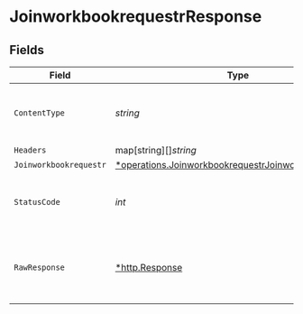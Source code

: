 # JoinworkbookrequestrResponse


## Fields

| Field                                                                                                                       | Type                                                                                                                        | Required                                                                                                                    | Description                                                                                                                 |
| --------------------------------------------------------------------------------------------------------------------------- | --------------------------------------------------------------------------------------------------------------------------- | --------------------------------------------------------------------------------------------------------------------------- | --------------------------------------------------------------------------------------------------------------------------- |
| `ContentType`                                                                                                               | *string*                                                                                                                    | :heavy_check_mark:                                                                                                          | HTTP response content type for this operation                                                                               |
| `Headers`                                                                                                                   | map[string][]*string*                                                                                                       | :heavy_minus_sign:                                                                                                          | N/A                                                                                                                         |
| `Joinworkbookrequestr`                                                                                                      | [*operations.JoinworkbookrequestrJoinworkbookrequestr](../../models/operations/joinworkbookrequestrjoinworkbookrequestr.md) | :heavy_minus_sign:                                                                                                          | OK                                                                                                                          |
| `StatusCode`                                                                                                                | *int*                                                                                                                       | :heavy_check_mark:                                                                                                          | HTTP response status code for this operation                                                                                |
| `RawResponse`                                                                                                               | [*http.Response](https://pkg.go.dev/net/http#Response)                                                                      | :heavy_minus_sign:                                                                                                          | Raw HTTP response; suitable for custom response parsing                                                                     |